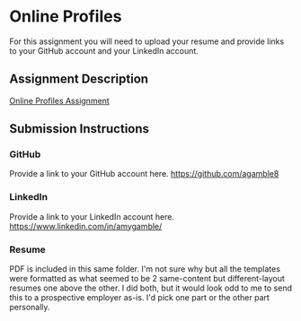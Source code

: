 # Online Profiles
For this assignment you will need to upload your resume and provide links to your GitHub account and your LinkedIn account.

## Assignment Description
[Online Profiles Assignment](https://education.launchcode.org/liftoff/modules/assignments/online-profiles)

## Submission Instructions
 
### GitHub
Provide a link to your GitHub account here.
https://github.com/agamble8
 
### LinkedIn
Provide a link to your LinkedIn account here.
https://www.linkedin.com/in/amygamble/

### Resume

PDF is included in this same folder.
I'm not sure why but all the templates were formatted as what seemed to be 2 same-content but different-layout resumes one above the other. I did both, but it would look odd to me to send this to a prospective employer as-is. I'd pick one part or the other part personally. 
